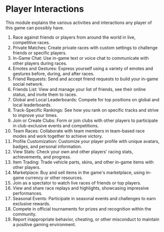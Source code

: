 # Player Interactions

This module explains the various activities and interactions any player of this game can possibly have.

1. Race against friends or players from around the world in live, competitive races.
2. Private Matches: Create private races with custom settings to challenge friends or specific players.
3. In-Game Chat: Use in-game text or voice chat to communicate with other players during races.
4. Emotes and Gestures: Express yourself using a variety of emotes and gestures before, during, and after races.
5. Friend Requests: Send and accept friend requests to build your in-game social network.
6. Friends List: View and manage your list of friends, see their online status, and invite them to races.
7. Global and Local Leaderboards: Compete for top positions on global and local leaderboards.
8. Track-Specific Rankings: See how you rank on specific tracks and strive to improve your times.
9. Join or Create Clubs: Form or join clubs with other players to participate in club-exclusive events and competitions.
10. Team Races: Collaborate with team members in team-based race modes and work together to achieve victory.
11. Profile Customization: Customize your player profile with unique avatars, badges, and personal information.
12. View Stats: Check your own and other players' racing stats, achievements, and progress.
13. Item Trading: Trade vehicle parts, skins, and other in-game items with other players.
14. Marketplace: Buy and sell items in the game's marketplace, using in-game currency or other resources.
15. Join as a spectator to watch live races of friends or top players.
16. View and share race replays and highlights, showcasing impressive performances.
17. Seasonal Events: Participate in seasonal events and challenges to earn exclusive rewards.
18. Compete in official tournaments for prizes and recognition within the community.
19. Report inappropriate behavior, cheating, or other misconduct to maintain a positive gaming environment.

&#x20;
